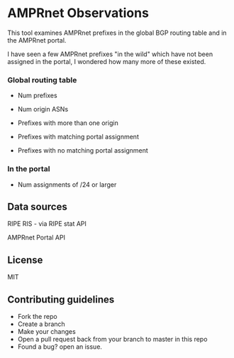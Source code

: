 # AMPRnet Observations

This tool examines AMPRnet prefixes in the global BGP routing table and in the AMPRnet portal.

I have seen a few AMPRnet prefixes "in the wild" which have not been assigned in the portal, I wondered how many more of these existed.




### Global routing table

- Num prefixes

- Num origin ASNs

- Prefixes with more than one origin

- Prefixes with matching portal assignment

- Prefixes with no matching portal assignment

### In the portal

- Num assignments of /24 or larger


## Data sources

RIPE RIS - via RIPE stat API

AMPRnet Portal API


## License

MIT

## Contributing guidelines
- Fork the repo
- Create a branch
- Make your changes
- Open a pull request back from your branch to master in this repo
- Found a bug? open an issue.